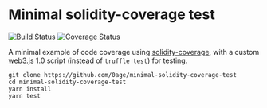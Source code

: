 # Minimal solidity-coverage test

[![Build Status](https://travis-ci.com/0age/minimal-solidity-coverage-test.svg?branch=master)](https://travis-ci.com/0age/minimal-solidity-coverage-test)
[![Coverage Status](https://coveralls.io/repos/github/0age/minimal-solidity-coverage-test/badge.svg?branch=master)](https://coveralls.io/github/0age/minimal-solidity-coverage-test?branch=master)

A minimal example of code coverage using [solidity-coverage](https://github.com/sc-forks/solidity-coverage), with a custom [web3.js](https://github.com/ethereum/web3.js) 1.0 script (instead of `truffle test`) for testing.

```
git clone https://github.com/0age/minimal-solidity-coverage-test
cd minimal-solidity-coverage-test
yarn install
yarn test
```